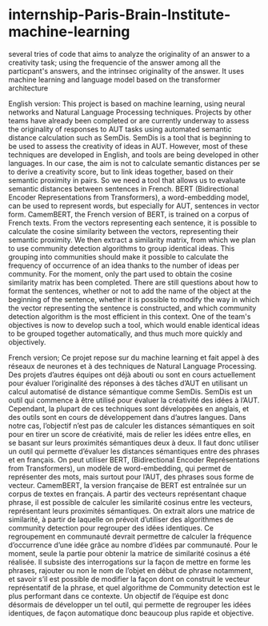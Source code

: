# internship-Paris-Brain-Institute-machine-learning
several tries of code that aims to analyze the originality of an answer to a creativity task; using the frequencie of the answer among all the particpant's answers, and the intrinsec originality of the answer. It uses machine learning and language model based on the transformer architecture


English version: 
This project is based on machine learning, using neural networks and Natural Language Processing techniques. Projects by other teams have already been completed or are currently underway to assess the originality of responses to AUT tasks using automated semantic distance calculation such as SemDis. SemDis is a tool that is beginning to be used to assess the creativity of ideas in AUT. However, most of these techniques are developed in English, and tools are being developed in other languages. In our case, the aim is not to calculate semantic distances per se to derive a creativity score, but to link ideas together, based on their semantic proximity in pairs. So we need a tool that allows us to evaluate semantic distances between sentences in French. BERT (Bidirectional Encoder Representations from Transformers), a word-embedding model, can be used to represent words, but especially for AUT, sentences in vector form. CamemBERT, the French version of BERT, is trained on a corpus of French texts. From the vectors representing each sentence, it is possible to calculate the cosine similarity between the vectors, representing their semantic proximity. 
We then extract a similarity matrix, from which we plan to use community detection algorithms to group identical ideas. This grouping into communities should make it possible to calculate the frequency of occurrence of an idea thanks to the number of ideas per community. For the moment, only the part used to obtain the cosine similarity matrix has been completed. There are still questions about how to format the sentences, whether or not to add the name of the object at the beginning of the sentence, whether it is possible to modify the way in which the vector representing the sentence is constructed, and which community detection algorithm is the most efficient in this context. One of the team's objectives is now to develop such a tool, which would enable identical ideas to be grouped together automatically, and thus much more quickly and objectively.


French version;
Ce projet repose sur du machine learning et fait appel à des réseaux de neurones et à des techniques de Natural Language Processing.
Des projets d’autres équipes ont déjà abouti ou sont en cours actuellement pour évaluer l’originalité des réponses à des tâches d’AUT en utilisant un calcul automatisé de distance sémantique comme SemDis. SemDis est un outil qui commence à être utilisé pour évaluer la créativité des idées à l’AUT. Cependant, la plupart de ces techniques sont développées en anglais, et des outils sont en cours de développement dans d’autres langues.
Dans notre cas, l’objectif n’est pas de calculer les distances sémantiques en soit pour en tirer un score de créativité, mais de relier les idées entre elles, en se basant sur leurs proximités sémantiques deux à deux. Il faut donc utiliser un outil qui permette d’évaluer les distances sémantiques entre des phrases et en français. On peut utiliser BERT, (Bidirectional Encoder Représentations from Transformers), un modèle de word-embedding, qui permet de représenter des mots, mais surtout pour l’AUT, des phrases sous forme de vecteur. CamemBERT, la version française de BERT est entraînée sur un corpus de textes en français. A partir des vecteurs représentant chaque phrase, il est possible de calculer les similarité cosinus entre les vecteurs, représentant leurs proximités sémantiques. On extrait alors une matrice de similarité, à partir de laquelle on prévoit d’utiliser des algorithmes de community detection pour regrouper des idées identiques. Ce regroupement en communauté devrait permettre de calculer la fréquence d’occurrence d’une idée grâce au nombre d’idées par communauté. 
Pour le moment, seule la partie pour obtenir la matrice de similarité cosinus a été réalisée. Il subsiste des interrogations sur la façon de mettre en forme les phrases, rajouter ou non le nom de l’objet en début de phrase notamment, et savoir s’il est possible de modifier la façon dont on construit le vecteur représentatif de la phrase, et quel algorithme de Community detection est le plus performant dans ce contexte. Un objectif de l’équipe est donc désormais de développer un tel outil, qui permette de regrouper les idées identiques, de façon automatique donc beaucoup plus rapide et objective. 


